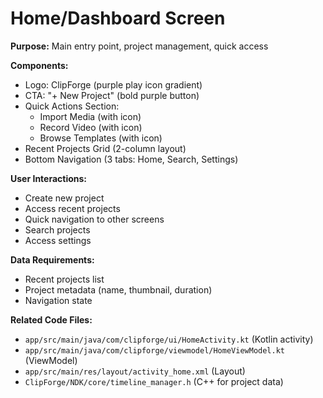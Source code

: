 # Home/Dashboard Screen

**Purpose:** Main entry point, project management, quick access

**Components:**
- Logo: ClipForge (purple play icon gradient)
- CTA: "+ New Project" (bold purple button)
- Quick Actions Section:
  - Import Media (with icon)
  - Record Video (with icon)
  - Browse Templates (with icon)
- Recent Projects Grid (2-column layout)
- Bottom Navigation (3 tabs: Home, Search, Settings)

**User Interactions:**
- Create new project
- Access recent projects
- Quick navigation to other screens
- Search projects
- Access settings

**Data Requirements:**
- Recent projects list
- Project metadata (name, thumbnail, duration)
- Navigation state

**Related Code Files:**
- `app/src/main/java/com/clipforge/ui/HomeActivity.kt` (Kotlin activity)
- `app/src/main/java/com/clipforge/viewmodel/HomeViewModel.kt` (ViewModel)
- `app/src/main/res/layout/activity_home.xml` (Layout)
- `ClipForge/NDK/core/timeline_manager.h` (C++ for project data)
